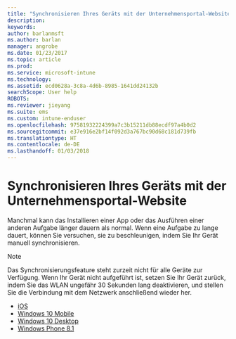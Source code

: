 ```yaml
---
title: "Synchronisieren Ihres Geräts mit der Unternehmensportal-Website | Microsoft-Dokumentation"
description: 
keywords: 
author: barlanmsft
ms.author: barlan
manager: angrobe
ms.date: 01/23/2017
ms.topic: article
ms.prod: 
ms.service: microsoft-intune
ms.technology: 
ms.assetid: ecd0628a-3c8a-4d6b-8985-1641dd24132b
searchScope: User help
ROBOTS: 
ms.reviewer: jieyang
ms.suite: ems
ms.custom: intune-enduser
ms.openlocfilehash: 97581932224399a7c3b15211db88ecdf97a4b0d2
ms.sourcegitcommit: e37e916e2bf14f092d3a767bc90d68c181d739fb
ms.translationtype: HT
ms.contentlocale: de-DE
ms.lasthandoff: 01/03/2018
---
```

# <a name="sync-your-device-with-the-company-portal-website"></a>Synchronisieren Ihres Geräts mit der Unternehmensportal-Website

Manchmal kann das Installieren einer App oder das Ausführen einer anderen Aufgabe länger dauern als normal. Wenn eine Aufgabe zu lange dauert, können Sie versuchen, sie zu beschleunigen, indem Sie Ihr Gerät manuell synchronisieren.

> [!Note]
> Das Synchronisierungsfeature steht zurzeit nicht für alle Geräte zur Verfügung. Wenn Ihr Gerät nicht aufgeführt ist, setzen Sie Ihr Gerät zurück, indem Sie das WLAN ungefähr 30 Sekunden lang deaktivieren, und stellen Sie die Verbindung mit dem Netzwerk anschließend wieder her.

* [iOS](sync-your-device-manually-ios.md)
* [Windows 10 Mobile](sync-your-device-manually-windows.md#windows-10-mobile)
* [Windows 10 Desktop](sync-your-device-manually-windows.md#windows-10-desktop)
* [Windows Phone 8.1](sync-your-device-manually-windows.md#windows-phone-81)
